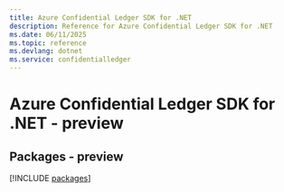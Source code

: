```yaml
---
title: Azure Confidential Ledger SDK for .NET
description: Reference for Azure Confidential Ledger SDK for .NET
ms.date: 06/11/2025
ms.topic: reference
ms.devlang: dotnet
ms.service: confidentialledger
---
```

# Azure Confidential Ledger SDK for .NET - preview
## Packages - preview
[!INCLUDE [packages](confidential-ledger-index.md)]